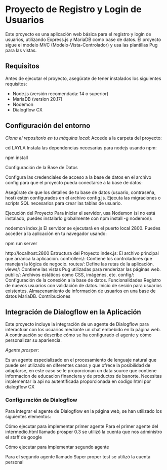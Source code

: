 # Proyecto de Registro y Login de Usuarios

Este proyecto es una aplicación web básica para el registro y login de usuarios, utilizando Express.js y MariaDB como base de datos. El proyecto sigue el modelo MVC (Modelo-Vista-Controlador) y usa las plantillas Pug para las vistas.

## Requisitos

Antes de ejecutar el proyecto, asegúrate de tener instalados los siguientes requisitos:

- Node.js (versión recomendada: 14 o superior)
- MariaDB (version 20.17)
- Nodemon
- Dialogflow CX

## Configuración del entorno

_Clona el repositorio en tu máquina local:_
Accede a la carpeta del proyecto:

cd LAYLA
Instala las dependencias necesarias para nodejs usando npm:

npm install

Configuración de la Base de Datos

Configura las credenciales de acceso a la base de datos en el archivo config para que el proyecto pueda conectarse a la base de datos:

Asegúrate de que los detalles de tu base de datos (usuario, contraseña, host) estén configurados en el archivo config.js.
Ejecuta las migraciones o scripts SQL necesarios para crear las tablas de usuario.

Ejecución del Proyecto
Para iniciar el servidor, usa Nodemon (si no está instalado, puedes instalarlo globalmente con npm install -g nodemon):

nodemon index.js
El servidor se ejecutará en el puerto local 2800. Puedes acceder a la aplicación en tu navegador usando:

npm run server

http://localhost:2800
Estructura del Proyecto
index.js: El archivo principal que arranca la aplicación.
controllers/: Contiene los controladores que manejan la lógica de negocio.
routes/: Define las rutas de la aplicación.
views/: Contiene las vistas Pug utilizadas para renderizar las páginas web.
public/: Archivos estáticos como CSS, imágenes, etc.
config/: Configuración de la conexión a la base de datos.
Funcionalidades
Registro de nuevos usuarios con validación de datos.
Inicio de sesión para usuarios existentes.
Almacenamiento de información de usuarios en una base de datos MariaDB.
Contribuciones

## Integración de Dialogflow en la Aplicación

Este proyecto incluye la integración de un agente de Dialogflow para interactuar con los usuarios mediante un chat embebido en la página web. A continuación se describe cómo se ha configurado el agente y cómo personalizar su apariencia.

_Agente prosper_:

Es un agente especializado en el procesamiento de lenguaje natural que puede ser utilizado en diferentes casos y que ofrece la posibilidad de adaptarse, en este caso se le proporcionan un data source que contiene informacion de educacion financiera y de productos de banorte.
Necesitas implementar la api no autentificada proporcionada en codigo html por dialogflow CX

### Configuración de Dialogflow

Para integrar el agente de Dialogflow en la página web, se han utilizado los siguientes elementos:

Cómo ejecutar para implementar primer agente
Para el primer agente del intermedio.html llamado prosper 0.3 se utilizó la cuenta que nos administro el staff de google

Cómo ejecutar para implementar segundo agente

Para el segundo agente llamado Super proper test se utilizó la cuenta personal

